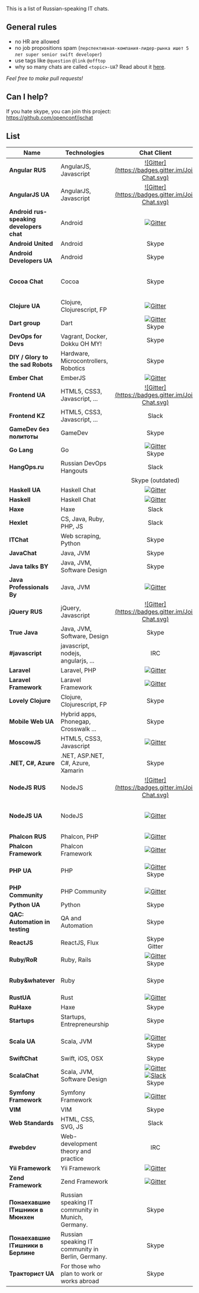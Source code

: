 This is a list of Russian-speaking IT chats.

General rules
-------------

* no HR are allowed
* no job propositions spam (`перспективная-компания-лидер-рынка ишет 5 лет super senior swift developer`)
* use tags like `@question` `@link` `@offtop`
* why so many chats are called `<topic>-UA`? Read about it [here](https://gist.github.com/listochkin/c81c198a2b7b044a0dc5).

*Feel free to make pull requests!*

Can I help?
-----------

If you hate skype, you can join this project: https://github.com/openconf/jschat

List
----

| Name                 | Technologies                    | Chat Client | Link | Join rules |
|--------------------- | ------------------------------- |:-----:|---|:-:|
| **Angular RUS**      | AngularJS, Javascript           | [![Gitter](https://badges.gitter.im/Join Chat.svg)](https://gitter.im/AngularjsRUS/chat) | [https://gitter.im/AngularjsRUS/chat](https://gitter.im/AngularjsRUS/chat) | |
| **AngularJS UA**     | AngularJS, Javascript           | [![Gitter](https://badges.gitter.im/Join Chat.svg)](http://angular.im) | [angular.im](http://angular.im) | |
| **Android rus-speaking developers chat**| Android | [![Gitter](https://badges.gitter.im/Join%20Chat.svg)](https://gitter.im/rus-speaking/android) | [![Gitter](https://badges.gitter.im/Join%20Chat.svg)](https://gitter.im/rus-speaking/android) | |
| **Android United**     | Android                         | Skype | [bit.ly/androidchat](http://bit.ly/androidchat) | |
| **Android Developers UA**     | Android                | Skype | [https://join.skype.com/ka6cynd1UTKb](https://join.skype.com/ka6cynd1UTKb) | |
| **Cocoa Chat**       | Cocoa                           | Skype | [bit.ly/cocoa-chat](http://bit.ly/cocoa-chat) | Read guidelines or be banned! |
| **Clojure UA**   | Clojure, Clojurescript,  FP     |[![Gitter](https://badges.gitter.im/Join%20Chat.svg)](https://gitter.im/dev-ua/clojure) | [![Gitter](https://badges.gitter.im/Join%20Chat.svg)](https://gitter.im/dev-ua/clojure) | |
| **Dart group**       | Dart                            | [![Gitter](https://badges.gitter.im/Join%20Chat.svg)](https://gitter.im/dev-ua/dart)<br>Skype | [bit.ly/dart-chat](http://bit.ly/dart-chat) | |
| **DevOps for Devs**  | Vagrant, Docker, Dokku OH MY!   | Skype | [bit.ly/devops-for-devs](http://bit.ly/devops-for-devs) | |
| **DIY / Glory to the sad Robots** | Hardware, Microcontrollers, Robotics| Skype | [bit.ly/robots-chat](http://bit.ly/robots-chat) | |
| **Ember Chat**       | EmberJS                         | [![Gitter](https://badges.gitter.im/Join%20Chat.svg)](https://gitter.im/dev-ua/ember) | [![Gitter](https://badges.gitter.im/Join%20Chat.svg)](https://gitter.im/dev-ua/ember) | |
| **Frontend UA**      | HTML5, CSS3, Javascript, ...    | [![Gitter](https://badges.gitter.im/Join Chat.svg)](http://frontendua.im) | [frontendua.im](http://frontendua.im) | |
| **Frontend KZ**      | HTML5, CSS3, Javascript, ...    | Slack | [http://frontendkz.github.io/](http://frontendkz.github.io/) | |
| **GameDev без политоты**          | GameDev | Skype | [bit.ly/ru-gamedev-skype-chat](https://bit.ly/ru-gamedev-skype-chat) | |
| **Go Lang**          | Go                              | [![Gitter](https://badges.gitter.im/Join%20Chat.svg)](https://gitter.im/dev-ua/go)<br>Skype | [is.gd/0hu7AR](http://is.gd/0hu7AR) | |
| **HangOps.ru**       | Russian DevOps Hangouts         | Slack | [http://join.hangops.ru](http://join.hangops.ru) | |
|                      |                                 | Skype (outdated) | [tinyurl.com/HangOpsRu](http://tinyurl.com/HangOpsRu) | |
| **Haskell UA**          | Haskell Chat                    | [![Gitter](https://badges.gitter.im/Join%20Chat.svg)](https://gitter.im/dev-ua/haskell) | [![Gitter](https://badges.gitter.im/Join%20Chat.svg)](https://gitter.im/dev-ua/haskell)
| **Haskell**              | Haskell Chat                    | [![Gitter](https://badges.gitter.im/Join%20Chat.svg)](https://gitter.im/ruHaskell/forall) | [![Gitter](https://badges.gitter.im/Join%20Chat.svg)](https://gitter.im/ruHaskell/forall) | |
| **Haxe**          | Haxe | Slack | [haxe.slack.com](https://haxe.slack.com/) | |
| **Hexlet**      | CS, Java, Ruby, PHP, JS    | Slack | [slack-ru.hexlet.io](http://slack-ru.hexlet.io/) | |
| **ITChat**           | Web scraping, Python | Skype | http://tinyurl.com/itchatnew | |
| **JavaChat**         | Java, JVM                       | Skype | [bit.ly/javachatru](http://bit.ly/javachatru) | |
| **Java talks BY**    | Java, JVM, Software Design      | Skype | [bit.ly/javatalks-by](http://bit.ly/javatalks-by) | |
| **Java Professionals By** | Java, JVM                  | [![Gitter](https://badges.gitter.im/Join%20Chat.svg)](https://gitter.im/JavaBy/chat) | [gitter.im/JavaBy/chat](https://gitter.im/JavaBy/chat) | |
| **jQuery RUS**      | jQuery, Javascript           | [![Gitter](https://badges.gitter.im/Join Chat.svg)](https://gitter.im/jQueryRUS/chat) | [https://gitter.im/jQueryRUS/chat](https://gitter.im/jQueryRUS/chat) | |
| **True Java**        | Java, JVM, Software, Design     | Skype | [tinyurl.com/truejava](http://tinyurl.com/truejava) | |
| **#javascript**      | javascript, nodejs, angularjs, ... | IRC | [learn.javascript.ru/chat](http://learn.javascript.ru/chat?nick=%D0%93%D0%BE%D1%81%D1%82%D1%8C) | |
| **Laravel**   | Laravel, PHP     | [![Gitter](https://badges.gitter.im/Join%20Chat.svg)](https://gitter.im/LaravelRUS/chat) | [![Gitter](https://badges.gitter.im/Join%20Chat.svg)](https://gitter.im/LaravelRUS/chat) | |
| **Laravel Framework**   | Laravel Framework     | [![Gitter](https://badges.gitter.im/Join%20Chat.svg)](https://gitter.im/php-ua/laravel) | [![Gitter](https://badges.gitter.im/Join%20Chat.svg)](https://gitter.im/php-ua/laravel) | |
| **Lovely Clojure**   | Clojure, Clojurescript,  FP     | Skype | [tinyurl.com/clj-cljs](http://tinyurl.com/clj-cljs) | |
| **Mobile Web UA**    | Hybrid apps, Phonegap, Crosswalk ... | Skype | [bit.ly/mobile-web-ua](http://bit.ly/mobile-web-ua) | |
| **MoscowJS**         | HTML5, CSS3, Javascript         | [![Gitter](https://badges.gitter.im/Join%20Chat.svg)](https://gitter.im/MoscowJS/chat) | [![Gitter](https://badges.gitter.im/Join%20Chat.svg)](https://gitter.im/MoscowJS/chat) | |
| **.NET, C#, Azure**  | .NET, ASP.NET, C#, Azure, Xamarin | Skype | [bit.ly/dotnet-chat](http://bit.ly/dotnet-chat) | |
| **NodeJS RUS**       | NodeJS           | [![Gitter](https://badges.gitter.im/Join Chat.svg)](https://gitter.im/NodejsRUS/chat) | [https://gitter.im/NodejsRUS/chat](https://gitter.im/NodejsRUS/chat) | |
| **NodeJS UA**        | NodeJS                          | [![Gitter](https://badges.gitter.im/Join%20Chat.svg)](https://gitter.im/dev-ua/node) | [![Gitter](https://badges.gitter.im/Join%20Chat.svg)](https://gitter.im/dev-ua/node) | Also DevOps and NoSQL |
| **Phalcon RUS**           | Phalcon, PHP                             | [![Gitter](https://badges.gitter.im/Join%20Chat.svg)](https://gitter.im/phalcon-rus/chat) | [![Gitter](https://badges.gitter.im/Join%20Chat.svg)](https://gitter.im/phalcon-rus/chat) | |
| **Phalcon Framework**           | Phalcon Framework                             | [![Gitter](https://badges.gitter.im/Join%20Chat.svg)](https://gitter.im/php-ua/phalcon) | [![Gitter](https://badges.gitter.im/Join%20Chat.svg)](https://gitter.im/php-ua/phalcon) | |
| **PHP UA**           | PHP                             | [![Gitter](https://badges.gitter.im/Join%20Chat.svg)](https://gitter.im/dev-ua/php)<br>Skype | [bit.ly/php-ua](http://bit.ly/php-ua) | Chat migrated to Gitter |
| **PHP Community**        | PHP Community     | [![Gitter](https://badges.gitter.im/Join%20Chat.svg)](https://gitter.im/php-ua/php) | [![Gitter](https://badges.gitter.im/Join%20Chat.svg)](https://gitter.im/php-ua/php) | |
| **Python UA**        | Python                          | Skype | [bit.ly/python-ua](http://bit.ly/python-ua) | |
| **QAC: Automation in testing** | QA and Automation     | Skype | [bit.ly/test-automation-chat](http://bit.ly/test-automation-chat) | |
| **ReactJS**          | ReactJS, Flux                   | Skype<br>Gitter | [bit.ly/reactjs-chat](http://bit.ly/reactjs-chat)<br>[gitter.im/dev-ua/reactjs](https://gitter.im/dev-ua/reactjs) | |
| **Ruby/RoR**         | Ruby, Rails                     | [![Gitter](https://badges.gitter.im/Join%20Chat.svg)](https://gitter.im/dev-ua/ruby-ua)<br>Skype | [bit.ly/ruby-ua](http://bit.ly/ruby-ua) | |
| **Ruby&whatever**    | Ruby                            | Skype | [tinyurl.com/rubyconf](http://tinyurl.com/rubyconf) | Just be a good person. |
| **RustUA**           | Rust                            | [![Gitter](https://badges.gitter.im/Join%20Chat.svg)](https://gitter.im/dev-ua/rust) | [![Gitter](https://badges.gitter.im/Join%20Chat.svg)](https://gitter.im/dev-ua/rust) | |
| **RuHaxe**           | Haxe                            | Skype | [bit.ly/ru-haxe-chat](http://bit.ly/ru-haxe-chat) | |
| **Startups**         | Startups, Entrepreneurship      | Skype | [bit.ly/startups-ua-chat](http://bit.ly/startups-ua-chat) | |
| **Scala UA**         | Scala, JVM                      | [![Gitter](https://badges.gitter.im/Join%20Chat.svg)](https://gitter.im/dev-ua/scala)<br>Skype | [bit.ly/scala-ua](http://bit.ly/scala-ua) | Skype is a read-only archive |
| **SwiftChat**        | Swift, iOS, OSX                 | Skype | [bit.ly/swift_skype_chat](http://bit.ly/swift_skype_chat) | |
| **ScalaChat**        | Scala, JVM, Software Design     | [![Gitter](https://badges.gitter.im/Join%20Chat.svg)](https://gitter.im/dev-ua/scala)<br>[![Slack](http://scala-ru.herokuapp.com/badge.svg)](https://scala-ru.herokuapp.com)<br>Skype | [bit.ly/scalachat](http://bit.ly/scalachat) | |
| **Symfony Framework**        | Symfony Framework     | [![Gitter](https://badges.gitter.im/Join%20Chat.svg)](https://gitter.im/php-ua/symfony) | [![Gitter](https://badges.gitter.im/Join%20Chat.svg)](https://gitter.im/php-ua/symfony) | |
| **VIM**           | VIM | Skype | http://tinyurl.com/ruvimchat ||
| **Web Standards**| HTML, CSS, SVG, JS | Slack | [slack.web-standards.ru](http://slack.web-standards.ru) ||
| **#webdev**          | Web-development theory and practice | IRC | [webdev.a-ec.name](http://webdev.a-ec.name) | |
| **Yii Framework**        | Yii Framework     | [![Gitter](https://badges.gitter.im/Join%20Chat.svg)](https://gitter.im/php-ua/yii) | [![Gitter](https://badges.gitter.im/Join%20Chat.svg)](https://gitter.im/php-ua/yii) | |
| **Zend Framework**        | Zend Framework     | [![Gitter](https://badges.gitter.im/Join%20Chat.svg)](https://gitter.im/php-ua/zf) | [![Gitter](https://badges.gitter.im/Join%20Chat.svg)](https://gitter.im/php-ua/zf) | |
| **Понаехавшие ITишники в Мюнхен**    | Russian speaking IT community in Munich, Germany.| Skype | [http://tinyurl.com/skype-traktoristi-v-munchene](http://tinyurl.com/skype-traktoristi-v-munchene) ||
| **Понаехавшие ITишники в Берлине**    | Russian speaking IT community in Berlin, Germany.| Skype | [http://bit.ly/berlin-ru-it-chat](http://bit.ly/berlin-ru-it-chat) ||
| **Тракторист UA**    | For those who plan to work or works abroad| Skype | [bit.ly/it-emigrant-ua](http://bit.ly/it-emigrant-ua) | **Beware of Trolls!**|
